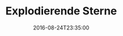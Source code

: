 ---
date: '2016-08-24T23:35:00'
talk_date: '1988-09-01T00:00:00'
talk_speakers:
  speaker1:
    name: Reinhold Frey
title: Explodierende Sterne
---
